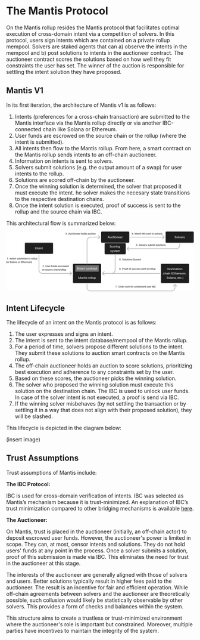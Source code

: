 # The Mantis Protocol

On the Mantis rollup resides the Mantis protocol that facilitates optimal execution of cross-domain intent via a competition of solvers. In this protocol, users sign intents which are contained on a private rollup mempool. Solvers are staked agents that can a) observe the intents in the mempool and b) post solutions to intents in the auctioneer contract. The auctioneer contract scores the solutions based on how well they fit constraints the user has set. The winner of the auction is responsible for settling the intent solution they have proposed.

## Mantis V1

In its first iteration, the architecture of Mantis v1 is as follows:

1. Intents (preferences for a cross-chain transaction) are submitted to the Mantis interface via the Mantis rollup directly or via another IBC-connected chain like Solana or Ethereum.
2. User funds are escrowed on the source chain or the rollup (where the intent is submitted).
3. All intents then flow to the Mantis rollup. From here, a smart contract on the Mantis rollup sends intents to an off-chain auctioneer.
4. Information on intents is sent to solvers.
5. Solvers submit solutions (e.g. the output amount of a swap) for user intents to the rollup.
6. Solutions are scored off-chain by the auctioneer.
7. Once the winning solution is determined, the solver that proposed it must execute the intent. he solver makes the necesary state transitions to the respective destination chains.
8. Once the intent solution is executed, proof of success is sent to the rollup and the source chain via IBC.

This architectural flow is summarized below:

![mantis](../protocol/protocol.png)
## Intent Lifecycle

The lifecycle of an intent on the Mantis protocol is as follows:

1. The user expresses and signs an intent.
2. The intent is sent to the intent database/mempool of the Mantis rollup.
3. For a period of time, solvers propose different solutions to the intent. They submit these solutions to auction smart contracts on the Mantis rollup.
4. The off-chain auctioneer holds an auction to score solutions, prioritizing best execution and adherence to any constraints set by the user.
5. Based on these scores, the auctioneer picks the winning solution.
6. The solver who proposed the winning solution must execute this solution on the destination chain. The IBC is used to unlock user funds. In case of the solver intent is not executed, a proof is send via IBC.
7. If the winning solver misbehaves (by not settling the transaction or by settling it in a way that does not align with their proposed solution), they will be slashed.

This lifecycle is depicted in the diagram below:

(insert image)

## Trust Assumptions

Trust assumptions of Mantis include:

**The IBC Protocol:**

IBC is used for cross-domain verification of intents. IBC was selected as Mantis’s mechanism because it is trust-minimized. An explanation of IBC’s trust minimization compared to other bridging mechanisms is available [here](https://medium.com/@Picasso_Network/ibc-as-the-end-game-of-bridging-a-comparison-analysis-on-trust-dcc01e0d9377).

**The Auctioneer:**

On Mantis, trust is placed in the auctioneer (initially, an off-chain actor) to deposit escrowed user funds. However, the auctioneer's power is limited in scope. They can, at most, censor intents and solutions. They do not hold users' funds at any point in the process. Once a solver submits a solution, proof of this submission is made via IBC. This eliminates the need for trust in the auctioneer at this stage.

The interests of the auctioneer are generally aligned with those of solvers and users. Better solutions typically result in higher fees paid to the auctioneer. The result is an incentive for fair and efficient operation. While off-chain agreements between solvers and the auctioneer are theoretically possible, such collusion would likely be statistically observable by other solvers. This provides a form of checks and balances within the system.

This structure aims to create a trustless or trust-minimized environment where the auctioneer's role is important but constrained. Moreover, multiple parties have incentives to maintain the integrity of the system.
